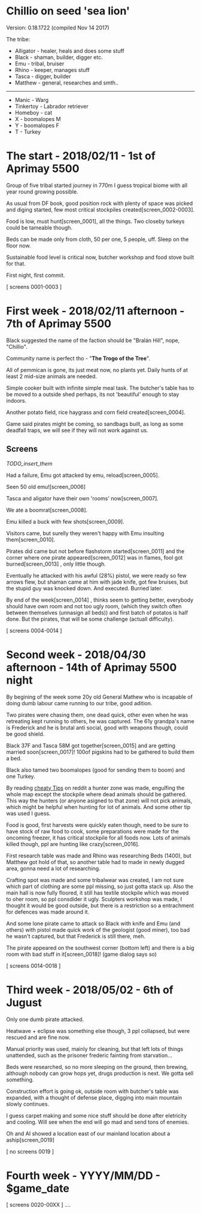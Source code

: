 # Chillio on seed 'sea lion'
Version: 0.18.1722 (compiled Nov 14 2017)

The tribe:
* Alligator - healer, heals and does some stuff
* Black - shaman, builder, digger etc.
* Emu - tribal, bruiser
* Rhino - keeper, manages stuff
* Tasca - digger, builder
* Matthew - general, researches and smth..
----
* Manic - Warg
* Tinkertoy - Labrador retriever
* Homeboy - cat
* X - boomalopes M
* Y - boomalopes F
* T - Turkey

# The start - 2018/02/11 - 1st of Aprimay 5500

Group of five tribal started journey in 770m I guess tropical biome with all year round growing possible.

As usual from DF book, good position rock with plenty of space was picked and diging started, few most critical stockpiles created[screen_0002-0003].

Food is low, must hunt[screen_0001], all the things. Two closeby turkeys could be tameable though.

Beds can be made only from cloth, 50 per one, 5 people, uff. Sleep on the floor now.

Sustainable food level is critical now, butcher workshop and food stove built for that.

First night, first commit.

[ screens 0001-0003 ]

# First week - 2018/02/11 afternoon - 7th of Aprimay 5500

Black suggested the name of the faction should be "Bralán Hill", nope, "Chillio".

Community name is perfect tho - "**The Trogo of the Tree**".

All of pemmican is gone, its just meat now, no plants yet.
Daily hunts of at least 2 mid-size animals are needed.

Simple cooker built with infinite simple meal task.
The butcher's table has to be moved to a outside shed perhaps, its not 'beautiful' enough to stay indoors.

Another potato field, rice haygrass and corn field created[screen_0004].

Game said pirates might be coming, so sandbags built, as long as some deadfall traps, we will see if they will not work against us.

## Screens
_TODO_insert_them_

Had a failure, Emu got attacked by emu, reload[screen_0005].

Seen 50 old emu![screen_0006]

Tasca and aligator have their own 'rooms' now[screen_0007].

We ate a boomrat[screen_0008].

Emu killed a buck with few shots[screen_0009].

Visitors came, but surelly they weren't happy with Emu insulting them[screen_0010].

Pirates did came but not before flashstorm started[screen_0011] and the corner where one pirate appeared[screen_0012]  was in flames, fool got burned[screen_0013] , only little though.

Eventually he attacked with his awful (28%) pistol, we were ready so few arrows flew, but shaman came at him with jade knife, got few bruises, but the stupid guy was knocked down.
And executed. Burried later.

By end of the week[screen_0014] , thinks seem to getting better, everybody should have own room and not too ugly room, (which they switch often between themselves (unnasign all beds)) and first batch of potatos is half done.
But the pirates, that will be some challenge (actuall difficulty).

[ screens 0004-0014 ]

# Second week - 2018/04/30 afternoon - 14th of Aprimay 5500 night

By begining of the week some 20y old General Mathew who is incapable of doing dumb labour came running to our tribe, good adition.

Two pirates were chasing them, one dead quick, other even when he was retreating kept running to others, he was captured. The 61y grandpa's name is Frederick and he is brutal anti social, good with weapons though, could be good shield.

Black 37F and Tasca 58M got together[screen_0015] and are getting married soon[screen_0017]! 100of pigskins had to be gathered to build them a bed.

Black also tamed two boomalopes (good for sending them to boom) and one Turkey.

By reading [cheaty Tips](https://www.reddit.com/r/RimWorld/comments/89oszo/list_of_rimworld_tips/) on reddit a hunter zone was made, engulfing the whole map except the stockpile where dead animals should be gathered. This way the hunters (or anyone asigned to that zone) will not pick animals, which might be helpful when hunting for lot of animals. And some other tip was used I guess.

Food is good, first harvests were quickly eaten though, need to be sure to have stock of raw food to cook, some preparations were made for the oncoming freezer, it has critical stockpile for all foods now.
Lots of animals killed though, ppl are hunting like crazy[screen_0016].

First research table was made and Rhino was researching Beds (1400), but Matthew got hold of that, so another table had to made in newly dugged area, gonna need a lot of researching.

Crafting spot was made and some tribalwear was created, I am not sure which part of clothing are some ppl missing, so just gotta stack up. Also the main hall is now fully floored, it still has textile stockpile which was moved to oher room, so ppl consdider it ugly. Sculpters workshop was made, I thought it would be good outside, but there is a restriction so a entrachment for defences was made around it.

And some lone pirate came to attack so Black with knife and Emu (and others) with pistol made quick work of the geologist (good miner), too bad he wasn't captured, but that Frederick is still there, meh.

The pirate appeared on the southwest corner (bottom left) and there is a big room with bad stuff in it[screen_0018]! (game dialog says so)

[ screens 0014-0018 ]

# Third week - 2018/05/02 - 6th of Jugust

Only one dumb pirate attacked.

Heatwave + eclipse was something else though, 3 ppl collapsed, but were rescued and are fine now.

Manual priority was used, mainly for cleaning, but that left lots of things unattended, such as the prisoner frederic fainting from starvation...

Beds were researched, so no more sleeping on the ground, then brewing, although nobody can grow hops yet, drugs production is next. We gotta sell something.

Construction effort is going ok, outside room with butcher's table was expanded, with a thought of defense place, digging into main mountain slowly continues.

I guess carpet making and some nice stuff should be done after eletricity and cooling. Will see when the end will go mad and send tons of enemies.

Oh and AI showed a location east of our mainland location about a aship[screen_0019]

[ no screens 0019 ]

# Fourth week - YYYY/MM/DD - $game_date

[ screens 0020-00XX ]
....
